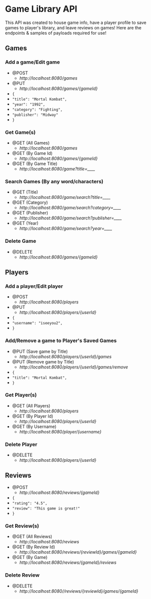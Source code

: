 # Game Library API
This API was created to house game info, have a player profile to save games to player's library, and leave reviews on games! Here are the endpoints & samples of payloads required for use!

## Games
### Add a game/Edit game
- @POST
  - *http://localhost:8080/games*
- @PUT
  - *http://localhost:8080/games/{gameId}*
- `{`
-	`"title": "Mortal Kombat",`
-	`"year": "1992",`
-	`"category": "Fighting",`
-	`"publisher": "Midway"`
- `}`
### Get Game(s)
- @GET (All Games)
  - *http://localhost:8080/games*
- @GET (By Game Id)
  - *http://localhost:8080/games/{gameId}*
- @GET (By Game Title)
  - *http://localhost:8080/game?title=____*
### Search Games (By any word/characters)
- @GET (Title)
  - *http://localhost:8080/game/search?title=____*
- @GET (Category)
  - *http://localhost:8080/game/search?category=____*
- @GET (Publisher)
  - *http://localhost:8080/game/search?publisher=____*
- @GET (Year)
  - *http://localhost:8080/game/search?year=____*
### Delete Game
- @DELETE
  - *http://localhost:8080/games/{gameId}*
## Players
### Add a player/Edit player
- @POST
  - *http://localhost:8080/players*
- @PUT
  - *http://localhost:8080/players/{userId}*
- `{`
-	`"username": "iseeyou2",`
- `}`
### Add/Remove a game to Player's Saved Games
- @PUT (Save game by Title)
  - *http://localhost:8080/players/{userId}/games*
- @PUT (Remove game by Title)
  - *http://localhost:8080/players/{userId}/games/remove*
- `{`
-	`"title": "Mortal Kombat",`
- `}`
### Get Player(s)
- @GET (All Players)
  - *http://localhost:8080/players*
- @GET (By Player Id)
  - *http://localhost:8080/players/{userId}*
- @GET (By Username)
  - *http://localhost:8080/player/{username}*
### Delete Player
- @DELETE
  - *http://localhost:8080/players/{userId}*
## Reviews
- @POST
  - *http://localhost:8080/reviews/{gameId}*
- `{`
-	`"rating": "4.5",`
-	`"review": "This game is great!"`
- `}`
### Get Review(s)
- @GET (All Reviews)
  - *http://localhost:8080/reviews*
- @GET (By Review Id)
  - *http://localhost:8080/reviews/{reviewId}/games/{gameId}*
- @GET (By Game)
  - *http://localhost:8080/reviews/{gameId}/reviews*
### Delete Review
- @DELETE
  - *http://localhost:8080//reviews/{reviewId}/games/{gameId}*
